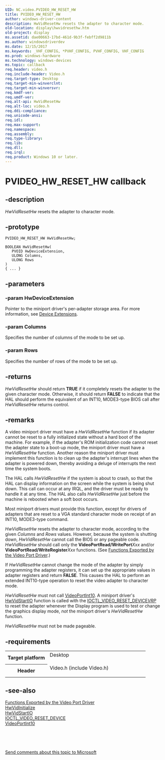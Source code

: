 ```yaml
---
UID: NC.video.PVIDEO_HW_RESET_HW
title: PVIDEO_HW_RESET_HW
author: windows-driver-content
description: HwVidResetHw resets the adapter to character mode.
old-location: display\hwvidresethw.htm
old-project: display
ms.assetid: dae00663-17bd-461d-9b3f-febff2d9811b
ms.author: windowsdriverdev
ms.date: 12/15/2017
ms.keywords: _VHF_CONFIG, *PVHF_CONFIG, PVHF_CONFIG, VHF_CONFIG
ms.prod: windows-hardware
ms.technology: windows-devices
ms.topic: callback
req.header: video.h
req.include-header: Video.h
req.target-type: Desktop
req.target-min-winverclnt: 
req.target-min-winversvr: 
req.kmdf-ver: 
req.umdf-ver: 
req.alt-api: HwVidResetHw
req.alt-loc: video.h
req.ddi-compliance: 
req.unicode-ansi: 
req.idl: 
req.max-support: 
req.namespace: 
req.assembly: 
req.type-library: 
req.lib: 
req.dll: 
req.irql: 
req.product: Windows 10 or later.
---
```


# PVIDEO_HW_RESET_HW callback



## -description
<i>HwVidResetHw</i> resets the adapter to character mode.



## -prototype

````
PVIDEO_HW_RESET_HW HwVidResetHw;

BOOLEAN HwVidResetHw(
   PVOID HwDeviceExtension,
   ULONG Columns,
   ULONG Rows
)
{ ... }
````


## -parameters

### -param HwDeviceExtension 

Pointer to the miniport driver's per-adapter storage area. For more information, see <a href="https://msdn.microsoft.com/library/windows/hardware/ff543119">Device Extensions</a>.


### -param Columns 

Specifies the number of columns of the mode to be set up.


### -param Rows 

Specifies the number of rows of the mode to be set up.


## -returns
<i>HwVidResetHw</i> should return <b>TRUE</b> if it completely resets the adapter to the given character mode. Otherwise, it should return <b>FALSE</b> to indicate that the HAL should perform the equivalent of an INT10, MODE3-type BIOS call after <i>HwVidResetHw</i> returns control.


## -remarks
A video miniport driver must have a <i>HwVidResetHw</i> function if its adapter cannot be reset to a fully initialized state without a hard boot of the machine. For example, if the adapter's ROM initialization code cannot reset the adapter state to a boot-up mode, the miniport driver must have a <i>HwVidResetHw</i> function. Another reason the miniport driver must implement this function is to clean up the adapter's interrupt lines when the adapter is powered down, thereby avoiding a deluge of interrupts the next time the system boots.

The HAL calls <i>HwVidResetHw</i> if the system is about to crash, so that the HAL can display information on the screen while the system is being shut down. This call can occur at any IRQL, and the driver must be ready to handle it at any time. The HAL also calls <i>HwVidResetHw</i> just before the machine is rebooted when a soft boot occurs.

Most miniport drivers must provide this function, except for drivers of adapters that are reset to a VGA standard character mode on receipt of an INT10, MODE3-type command.

<i>HwVidResetHw</i> resets the adapter to character mode, according to the given <i>Columns</i> and <i>Rows</i> values. However, because the system is shutting down, <i>HwVidResetHw</i> cannot call the BIOS or any pageable code. <i>HwVidResetHw</i> should call only the <b>VideoPortRead/WritePort</b><i>Xxx</i> and/or <b>VideoPortRead/WriteRegister</b><i>Xxx</i> functions. (See <a href="display.functions_exported_by_the_video_port_driver">Functions Exported by the Video Port Driver</a>.)

If <i>HwVidResetHw</i> cannot change the mode of the adapter by simply programming the adapter registers, it can set up the appropriate values in adapter registers and return <b>FALSE</b>. This causes the HAL to perform an extended INT10-type operation to reset the video adapter to character mode.

<i>HwVidResetHw</i> must not call <a href="display.videoportint10">VideoPortInt10</a>. A miniport driver's <a href="..\video\nc-video-pvideo_hw_start_io.md">HwVidStartIO</a> function is called with the <a href="..\ntddvdeo\ni-ntddvdeo-ioctl_video_reset_device.md">IOCTL_VIDEO_RESET_DEVICE</a><a href="wdkgloss.v#wdkgloss.video_request_packet__vrp_#wdkgloss.video_request_packet__vrp_"><i>VRP</i></a> to reset the adapter whenever the Display program is used to test or change the graphics display mode, <i>not</i> the miniport driver's <i>HwVidResetHw</i> function.

<i>HwVidResetHw</i> must not be made pageable.


## -requirements
<table>
<tr>
<th width="30%">
Target platform

</th>
<td width="70%">
<dl>
<dt>Desktop</dt>
</dl>
</td>
</tr>
<tr>
<th width="30%">
Header

</th>
<td width="70%">
<dl>
<dt>Video.h (include Video.h)</dt>
</dl>
</td>
</tr>
</table>

## -see-also
<dl>
<dt>
<a href="display.functions_exported_by_the_video_port_driver">Functions Exported by the Video Port Driver</a>
</dt>
<dt>
<a href="..\video\nc-video-pvideo_hw_initialize.md">HwVidInitialize</a>
</dt>
<dt>
<a href="..\video\nc-video-pvideo_hw_start_io.md">HwVidStartIO</a>
</dt>
<dt>
<a href="..\ntddvdeo\ni-ntddvdeo-ioctl_video_reset_device.md">IOCTL_VIDEO_RESET_DEVICE</a>
</dt>
<dt>
<a href="display.videoportint10">VideoPortInt10</a>
</dt>
</dl>
 

 

<a href="mailto:wsddocfb@microsoft.com?subject=Documentation%20feedback [display\display]:%20PVIDEO_HW_RESET_HW callback function%20 RELEASE:%20(12/15/2017)&amp;body=%0A%0APRIVACY STATEMENT%0A%0AWe use your feedback to improve the documentation. We don't use your email address for any other purpose, and we'll remove your email address from our system after the issue that you're reporting is fixed. While we're working to fix this issue, we might send you an email message to ask for more info. Later, we might also send you an email message to let you know that we've addressed your feedback.%0A%0AFor more info about Microsoft's privacy policy, see http://privacy.microsoft.com/en-us/default.aspx." title="Send comments about this topic to Microsoft">Send comments about this topic to Microsoft</a>

